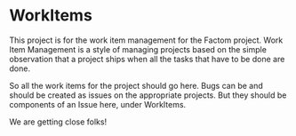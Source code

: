 WorkItems
=========

This project is for the work item management for the Factom project.  Work Item Management is a style of managing projects based on the simple observation that a project ships when all the tasks that have to be done are done.

So all the work items for the project should go here.  Bugs can be and should be created as issues on the appropriate projects. But they should be components of an Issue here, under WorkItems.

We are getting close folks!
 

 
